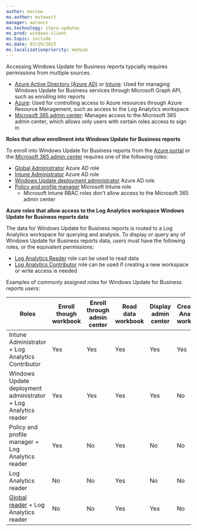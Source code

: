 ```yaml
---
author: mestew
ms.author: mstewart
manager: aaroncz
ms.technology: itpro-updates
ms.prod: windows-client
ms.topic: include
ms.date: 03/29/2023
ms.localizationpriority: medium
---
```

<!--This file is shared by updates/wufb-reports-enable.md and the update/wufb-reports-admin-center.md articles. Headings may be driven by article context.  -->
Accessing Windows Update for Business reports typcially requires permissions from multiple sources. 

- [Azure Active Directory (Azure AD)](/azure/active-directory/roles/custom-overview) or [Intune](/mem/intune/fundamentals/role-based-access-control): Used for managing Windows Update for Business services through Microsoft Graph API, such as enrolling into reports
- [Azure](/azure/role-based-access-control/overview): Used for controlling access to Azure resources through Azure Resource Management, such as access to the Log Analytics workspace
- [Microsoft 365 admin center](/microsoft-365/admin/add-users/about-admin-roles): Manages access to the Microsoft 365 admin center, which allows only users with certain roles access to sign in

**Roles that allow enrollment into Windows Update for Business reports**

To enroll into Windows Update for Business reports from the [Azure portal](https://portal.azure.com) or the [Microsoft 365 admin center](https://admin.microsoft.com) requires one of the following roles:

- [Global Administrator](/azure/active-directory/roles/permissions-reference#global-administrator) Azure AD role
- [Intune Administrator](/azure/active-directory/roles/permissions-reference#intune-administrator) Azure AD role
- [Windows Update deployment administrator](/azure/active-directory/roles/permissions-reference#windows-update-deployment-administrator) Azure AD role
- [Policy and profile manager](/mem/intune/fundamentals/role-based-access-control#built-in-roles) Microsoft Intune role
  - Microsoft Intune RBAC roles don't allow access to the Microsoft 365 admin center

**Azure roles that allow access to the Log Analytics workspace Windows Update for Business reports data**

The data for Windows Update for Business reports is routed to a Log Analytics workspace for querying and analysis. To display or query any of Windows Update for Business reports data, users must have the following roles, or the equivalent permissions:

- [Log Analytics Reader](/azure/role-based-access-control/built-in-roles#log-analytics-reader) role can be used to read data
- [Log Analytics Contributor](/azure/role-based-access-control/built-in-roles#log-analytics-contributor) role can be used if creating a new workspace or write access is needed

Examples of commonly assigned roles for Windows Update for Business reports users:

| Roles | Enroll though workbook | Enroll through admin center | Read data workbook | Display admin center | Create Log Analytics workspace |
| --- | --- | --- | --- | --- | --- |
| Intune Administrator + Log Analytics Contributor | Yes | Yes | Yes | Yes | Yes |
| Windows Update deployment administrator + Log Analytics reader | Yes | Yes | Yes | Yes| No |
| Policy and profile manager + Log Analytics reader | Yes | No | Yes | No | No |
| Log Analytics reader | No | No | Yes | No | No|
| [Global reader](/azure/active-directory/roles/permissions-reference#global-reader) + Log Analytics reader | No | No | Yes | Yes | No |  
